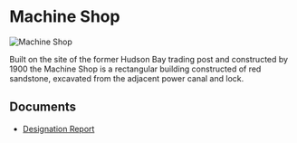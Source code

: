 # Machine Shop

![Machine Shop](images/machine-shop.png)

Built on the site of the former Hudson Bay trading post and constructed by 1900 the Machine Shop is a rectangular building constructed of red sandstone, excavated from the adjacent power canal and lock.

## Documents

-   [Designation Report](documents/machine-shop-designation.pdf)